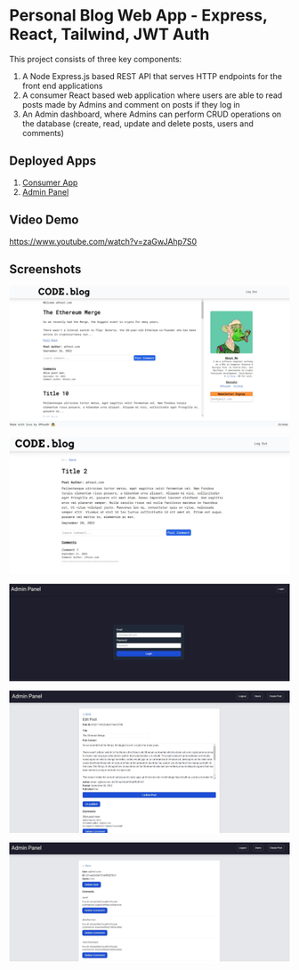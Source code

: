 # Personal Blog Web App - Express, React, Tailwind, JWT Auth

This project consists of three key components:
1. A Node Express.js based REST API that serves HTTP endpoints for the front end applications
2. A consumer React based web application where users are able to read posts made by Admins and comment on posts if they log in
3. An Admin dashboard, where Admins can perform CRUD operations on the database (create, read, update and delete posts, users and comments)

## Deployed Apps
1. [Consumer App](https://musical-cobbler-ca7f3c.netlify.app/)
2. [Admin Panel](https://famous-biscochitos-b827bd.netlify.app/)

## Video Demo
https://www.youtube.com/watch?v=zaGwJAhp7S0

## Screenshots

![Alt text](./screenshots/ConsumerAppHome.JPG?raw=true "Consumer App Home")

![Alt text](./screenshots/ConsumerPostDetail.JPG?raw=true "Consumer Post Detail")

![Alt text](./screenshots/AdminLogin.JPG?raw=true "Admin Login")

![Alt text](./screenshots/EditPostAdmin.JPG?raw=true "Editing a Post")

![Alt text](./screenshots/DeleteUser.JPG?raw=true "Delete a User")